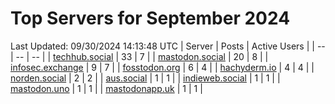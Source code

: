 # Top Servers for September 2024
Last Updated: 09/30/2024 14:13:48 UTC
| Server | Posts | Active Users |
| -- | -- | -- |
| [techhub.social](https://techhub.social/tags/PowerShell) | 33 | 7 |
| [mastodon.social](https://mastodon.social/tags/PowerShell) | 20 | 8 |
| [infosec.exchange](https://infosec.exchange/tags/PowerShell) | 9 | 7 |
| [fosstodon.org](https://fosstodon.org/tags/PowerShell) | 6 | 4 |
| [hachyderm.io](https://hachyderm.io/tags/PowerShell) | 4 | 4 |
| [norden.social](https://norden.social/tags/PowerShell) | 2 | 2 |
| [aus.social](https://aus.social/tags/PowerShell) | 1 | 1 |
| [indieweb.social](https://indieweb.social/tags/PowerShell) | 1 | 1 |
| [mastodon.uno](https://mastodon.uno/tags/PowerShell) | 1 | 1 |
| [mastodonapp.uk](https://mastodonapp.uk/tags/PowerShell) | 1 | 1 |
